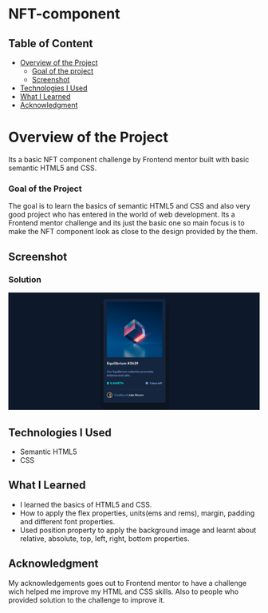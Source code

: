# NFT-component
 
## Table of Content

 * [Overview of the Project](#overview-of-the-project)
      * [Goal of the project](#goal-of-the-project)
      * [Screenshot](#screenshot)
 * [Technologies I Used](#technologies-i-used)
 * [What I Learned](#what-i-learned) 
 * [Acknowledgment](#acknowledgment)

# Overview of the Project
Its a basic NFT component challenge by Frontend mentor built with basic semantic HTML5 and CSS.

### Goal of the Project
The goal is to learn the basics of semantic HTML5 and CSS and also very good project who has entered in the world of web development. Its a Frontend mentor challenge and its just the basic one so main focus is to make the NFT component look as close to the design provided by the them.


## Screenshot

### Solution
![](./NFT-component-preview.png)


## Technologies I Used
* Semantic HTML5
* CSS

## What I Learned
* I learned the basics of HTML5 and CSS.
* How to apply the flex properties, units(ems and rems), margin, padding and different font properties.
* Used position property to apply the background image and learnt about relative, absolute, top, left, right, bottom properties.


## Acknowledgment
   My acknowledgements goes out to Frontend mentor to have a challenge wich helped me improve my HTML and CSS skills. Also to people who provided solution to the challenge to      improve it.
